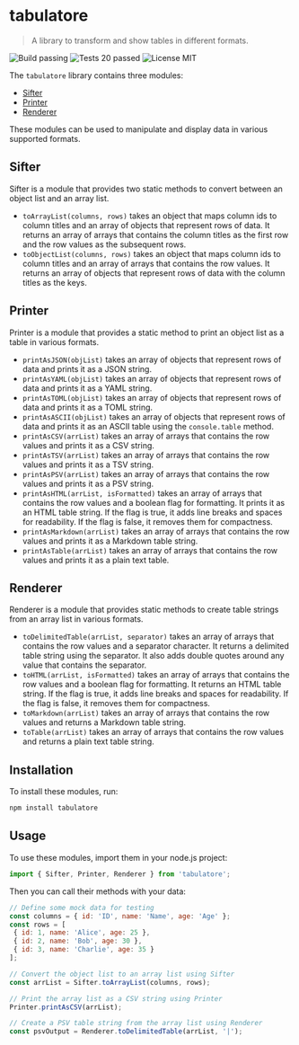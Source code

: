 # tabulatore

> A library to transform and show tables in different formats.

![Build passing](https://img.shields.io/badge/build-passing-green)
![Tests 20 passed](https://img.shields.io/badge/tests-20_passed-green)
![License MIT](https://img.shields.io/badge/license-MIT-blue) 

The `tabulatore` library contains three modules: 

- [Sifter](#sifter)
- [Printer](#printer)
- [Renderer](#renderer)

These modules can be used to manipulate and display data in various supported formats.

## Sifter

Sifter is a module that provides two static methods to convert between an object list and an array list.

- `toArrayList(columns, rows)` takes an object that maps column ids to column titles and an array of objects that represent rows of data. It returns an array of arrays that contains the column titles as the first row and the row values as the subsequent rows.
- `toObjectList(columns, rows)` takes an object that maps column ids to column titles and an array of arrays that contains the row values. It returns an array of objects that represent rows of data with the column titles as the keys.

## Printer

Printer is a module that provides a static method to print an object list as a table in various formats.

- `printAsJSON(objList)` takes an array of objects that represent rows of data and prints it as a JSON string.
- `printAsYAML(objList)` takes an array of objects that represent rows of data and prints it as a YAML string.
- `printAsTOML(objList)` takes an array of objects that represent rows of data and prints it as a TOML string.
- `printAsASCII(objList)` takes an array of objects that represent rows of data and prints it as an ASCII table using the `console.table` method.
- `printAsCSV(arrList)` takes an array of arrays that contains the row values and prints it as a CSV string.
- `printAsTSV(arrList)` takes an array of arrays that contains the row values and prints it as a TSV string.
- `printAsPSV(arrList)` takes an array of arrays that contains the row values and prints it as a PSV string.
- `printAsHTML(arrList, isFormatted)` takes an array of arrays that contains the row values and a boolean flag for formatting. It prints it as an HTML table string. If the flag is true, it adds line breaks and spaces for readability. If the flag is false, it removes them for compactness.
- `printAsMarkdown(arrList)` takes an array of arrays that contains the row values and prints it as a Markdown table string.
- `printAsTable(arrList)` takes an array of arrays that contains the row values and prints it as a plain text table.

## Renderer

Renderer is a module that provides static methods to create table strings from an array list in various formats.

- `toDelimitedTable(arrList, separator)` takes an array of arrays that contains the row values and a separator character. It returns a delimited table string using the separator. It also adds double quotes around any value that contains the separator.
- `toHTML(arrList, isFormatted)` takes an array of arrays that contains the row values and a boolean flag for formatting. It returns an HTML table string. If the flag is true, it adds line breaks and spaces for readability. If the flag is false, it removes them for compactness.
- `toMarkdown(arrList)` takes an array of arrays that contains the row values and returns a Markdown table string.
- `toTable(arrList)` takes an array of arrays that contains the row values and returns a plain text table string.

## Installation

To install these modules, run:

```sh
npm install tabulatore
```

## Usage

To use these modules, import them in your node.js project:

```js
import { Sifter, Printer, Renderer } from 'tabulatore';
```

Then you can call their methods with your data:

```js
// Define some mock data for testing
const columns = { id: 'ID', name: 'Name', age: 'Age' };
const rows = [
 { id: 1, name: 'Alice', age: 25 },
 { id: 2, name: 'Bob', age: 30 },
 { id: 3, name: 'Charlie', age: 35 }
];

// Convert the object list to an array list using Sifter
const arrList = Sifter.toArrayList(columns, rows);

// Print the array list as a CSV string using Printer
Printer.printAsCSV(arrList);

// Create a PSV table string from the array list using Renderer
const psvOutput = Renderer.toDelimitedTable(arrList, '|');
```